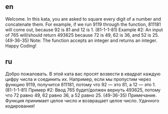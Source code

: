 ## en

Welcome. In this kata, you are asked to square every digit of a number and concatenate them.
For example, if we run 9119 through the function, 811181 will come out, because 92 is 81 and 12 is 1. (81-1-1-81)
Example #2: An input of 765 will/should return 493625 because 72 is 49, 62 is 36, and 52 is 25. (49-36-35)
Note: The function accepts an integer and returns an integer.
Happy Coding!

## ru

Добро пожаловать. В этой ката вас просят возвести в квадрат каждую цифру числа и соединить их.
Например, если мы пропустим через функцию 9119, получится 811181, потому что 92 — это 81, а 12 — это 1. (81-1-1-81)
Пример #2: Ввод 765 будет/должен вернуть 493625, потому что 72 равно 49, 62 равно 36, а 52 равно 25. (49-36-35)
Примечание. Функция принимает целое число и возвращает целое число.
Удачного кодирования!
